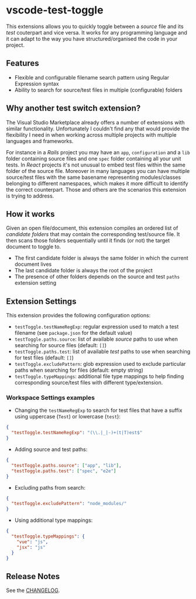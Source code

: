 # vscode-test-toggle

This extensions allows you to quickly toggle between a _source_ file and its _test_ couterpart and vice versa. It works for any programming language and it can adapt to the way you have structured/organised the code in your project.

## Features

- Flexible and configurable filename search pattern using Regular Expression syntax
- Ability to search for source/test files in multiple (configurable) folders

## Why another test switch extension?

The Visual Studio Marketplace already offers a number of extensions with similar functionality. Unfortunately I couldn't find any that would provide the flexibility I need in when working across multiple projects with multiple languages and frameworks.

For instance in a _Rails_ project you may have an `app`, `configuration` and a `lib` folder containing source files and one `spec` folder containing all your unit tests. In _React_ projects it's not unusual to embed test files within the same folder of the source file. Moreover in many languages you can have multiple source/test files with the same basename representing modules/classes belonging to different namespaces, which makes it more difficult to identify the correct counterpart. Those and others are the scenarios this extension is trying to address.

## How it works

Given an open file/document, this extension compiles an ordered list of _candidate folders_ that may contain the corresponding test/source file. It then scans those folders sequentially until it finds (or not) the target document to toggle to.
- The first candidate folder is always the same folder in which the current document lives
- The last candidate folder is always the root of the project
- The presence of other folders depends on the source and test `paths` extension setting

## Extension Settings

This extension provides the following configuration options:

* `testToggle.testNameRegExp`: regular expression used to match a test filename (see `package.json` for the default value)
* `testToggle.paths.source`: list of available _source_ paths to use when searching for source files (default: `[]`)
* `testToggle.paths.test`: list of available _test_ paths to use when searching for test files (default: `[]`)
* `testToggle.excludePattern`: glob expression used to exclude particular paths when searching for files (default: empty string)
* `testToggle.typeMappings`: additional file type mappings to help finding corresponding source/test files with different type/extension.

### Workspace Settings examples
* Changing the `testNameRegExp` to search for test files that have a suffix using uppercase (`Test`) or lowercase (`test`):
```json
{
  "testToggle.testNameRegExp": "(\\.|_|-)+(t|T)est$"
}
```
* Adding source and test paths:
```json
{
  "testToggle.paths.source": ["app", "lib"],
  "testToggle.paths.test": ["spec", "e2e"]
}
```
* Excluding paths from search:
```json
{
  "testToggle.excludePattern": "node_modules/"
}
```
* Using additional type mappings:
```json
{
  "testToggle.typeMappings": {
    "vue": "js",
    "jsx": "js"
  }
}
```

## Release Notes

See the [CHANGELOG](./CHANGELOG.md).
